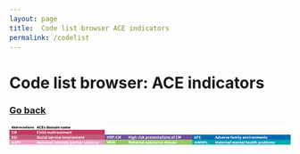 ```yaml
---
layout: page
title:  Code list browser ACE indicators
permalink: /codelist
---
```


# Code list browser: ACE indicators
### [Go back](https://shabeer-syed.github.io/ACEs/)
![alt text](https://raw.githubusercontent.com/shabeer-syed/ACEs/main/domains%20abbreviations%20smaller%20long1.png "domains")
<div class="flourish-embed flourish-table" data-src="visualisation/7018703"><script src="https://public.flourish.studio/resources/embed.js"></script></div>
